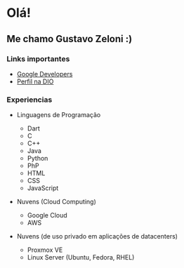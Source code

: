 # Olá!

## Me chamo Gustavo Zeloni :)

### Links importantes
* [Google Developers](https://developers.google.com/profile/u/gzeloni)
* [Perfil na DIO](https://web.dio.me/users/gustavoluizdejesus?tab=achievements)

### Experiencias

* Linguagens de Programação
  + Dart 
  + C 
  + C++
  + Java 
  + Python
  + PhP
  + HTML
  + CSS 
  + JavaScript

* Nuvens (Cloud Computing)
  + Google Cloud 
  + AWS

* Nuvens (de uso privado em aplicações de datacenters)
  + Proxmox VE 
  + Linux Server (Ubuntu, Fedora, RHEL)
